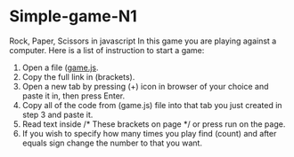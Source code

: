 # Simple-game-N1
Rock, Paper, Scissors in javascript
In this game you are playing against a computer. Here is a list of instruction to start a game:
1) Open a file  ([game.js](game.js).
2) Copy the full link in (brackets).
3) Open a new tab by pressing (+) icon in browser of your choice and paste it in, then press Enter.
4) Copy all of the code from (game.js) file into that tab you just created in step 3 and paste it.
5) Read text inside /* These brackets on page */ or press run on the page.
6) If you wish to specify how many times you play find (count) and after equals sign change the number to that you want.
